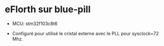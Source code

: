 # eFlorth sur blue-pill

* MCU:  stm32f103c8t6

* Configuré pour utilisé le cristal externe avec le PLL pour sysclock=72 Mhz.


